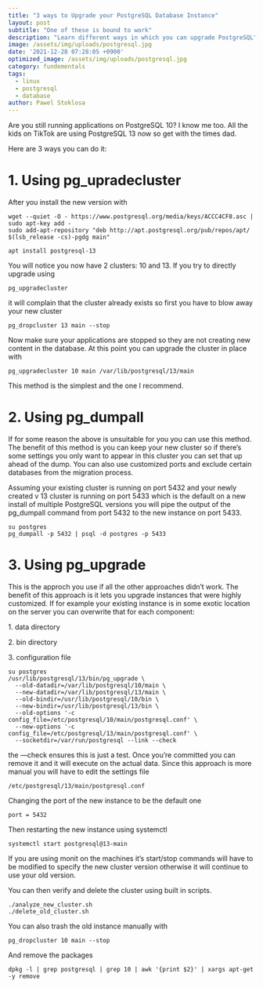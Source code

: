 ```yaml
---
title: "3 ways to Upgrade your PostgreSQL Database Instance"
layout: post
subtitle: "One of these is bound to work"
description: "Learn different ways in which you can upgrade PostgreSQL"
image: /assets/img/uploads/postgresql.jpg
date: '2021-12-28 07:28:05 +0900'
optimized_image: /assets/img/uploads/postgresql.jpg
category: fundementals
tags:
  - linux
  - postgresql
  - database
author: Pawel Stoklosa
---
```


Are you still running applications on PostgreSQL 10? I know me too. All the kids on TikTok are using PostgreSQL 13 now so get with the times dad.

Here are 3 ways you can do it:

1\. Using pg\_upradecluster
===========================

After you install the new version with

```mysql
wget --quiet -O - https://www.postgresql.org/media/keys/ACCC4CF8.asc | sudo apt-key add -
sudo add-apt-repository "deb http://apt.postgresql.org/pub/repos/apt/ $(lsb_release -cs)-pgdg main"
```

```mysql
apt install postgresql-13
```

You will notice you now have 2 clusters: 10 and 13\. If you try to directly upgrade using

```mysql
pg_upgradecluster
```

it will complain that the cluster already exists so first you have to blow away your new cluster

```mysql
pg_dropcluster 13 main --stop
```

Now make sure your applications are stopped so they are not creating new content in the database. At this point you can upgrade the cluster in place with

```mysql
pg_upgradecluster 10 main /var/lib/postgresql/13/main
```

This method is the simplest and the one I recommend.

2\. Using pg\_dumpall
=====================

If for some reason the above is unsuitable for you you can use this method. The benefit of this method is you can keep your new cluster so if there’s some settings you only want to appear in this cluster you can set that up ahead of the dump. You can also use customized ports and exclude certain databases from the migration process.

Assuming your existing cluster is running on port 5432 and your newly created v 13 cluster is running on port 5433 which is the default on a new install of multiple PostgreSQL versions you will pipe the output of the pg\_dumpall command from port 5432 to the new instance on port 5433.

```mysql
su postgres
pg_dumpall -p 5432 | psql -d postgres -p 5433
```

3\. Using pg\_upgrade
=====================

This is the approch you use if all the other approaches didn’t work. The benefit of this approach is it lets you upgrade instances that were highly customized. If for example your existing instance is in some exotic location on the server you can overwrite that for each component:

1\. data directory 

2\. bin directory 

3\. configuration file

```mysql
su postgres
/usr/lib/postgresql/13/bin/pg_upgrade \
  --old-datadir=/var/lib/postgresql/10/main \
  --new-datadir=/var/lib/postgresql/13/main \
  --old-bindir=/usr/lib/postgresql/10/bin \
  --new-bindir=/usr/lib/postgresql/13/bin \
  --old-options '-c config_file=/etc/postgresql/10/main/postgresql.conf' \
  --new-options '-c config_file=/etc/postgresql/13/main/postgresql.conf' \
  --socketdir=/var/run/postgresql --link --check
```

the —check ensures this is just a test. Once you’re committed you can remove it and it will execute on the actual data. Since this approach is more manual you will have to edit the settings file

```mysql
/etc/postgresql/13/main/postgresql.conf
```

Changing the port of the new instance to be the default one

```mysql
port = 5432
```

Then restarting the new instance using systemctl

```mysql
systemctl start postgresql@13-main
```

If you are using monit on the machines it’s start/stop commands will have to be modified to specify the new cluster version otherwise it will continue to use your old version.

You can then verify and delete the cluster using built in scripts.

```mysql
./analyze_new_cluster.sh
./delete_old_cluster.sh
```

You can also trash the old instance manually with

```mysql
pg_dropcluster 10 main --stop
```

And remove the packages

```mysql
dpkg -l | grep postgresql | grep 10 | awk '{print $2}' | xargs apt-get -y remove
```
